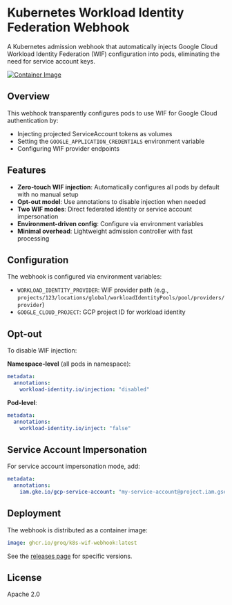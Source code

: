 # Kubernetes Workload Identity Federation Webhook

A Kubernetes admission webhook that automatically injects Google Cloud Workload Identity Federation (WIF) configuration into pods, eliminating the need for service account keys.

[![Container Image](https://ghcr-badge.egpl.dev/groq/k8s-wif-webhook/latest_by_date?color=%2344cc11&ignore=latest)](https://github.com/groq/k8s-wif-webhook/pkgs/container/k8s-wif-webhook)

## Overview

This webhook transparently configures pods to use WIF for Google Cloud authentication by:
- Injecting projected ServiceAccount tokens as volumes
- Setting the `GOOGLE_APPLICATION_CREDENTIALS` environment variable
- Configuring WIF provider endpoints

## Features

- **Zero-touch WIF injection**: Automatically configures all pods by default with no manual setup
- **Opt-out model**: Use annotations to disable injection when needed
- **Two WIF modes**: Direct federated identity or service account impersonation
- **Environment-driven config**: Configure via environment variables
- **Minimal overhead**: Lightweight admission controller with fast processing

## Configuration

The webhook is configured via environment variables:

- `WORKLOAD_IDENTITY_PROVIDER`: WIF provider path (e.g., `projects/123/locations/global/workloadIdentityPools/pool/providers/provider`)
- `GOOGLE_CLOUD_PROJECT`: GCP project ID for workload identity

## Opt-out

To disable WIF injection:

**Namespace-level** (all pods in namespace):
```yaml
metadata:
  annotations:
    workload-identity.io/injection: "disabled"
```

**Pod-level**:
```yaml
metadata:
  annotations:
    workload-identity.io/inject: "false"
```

## Service Account Impersonation

For service account impersonation mode, add:
```yaml
metadata:
  annotations:
    iam.gke.io/gcp-service-account: "my-service-account@project.iam.gserviceaccount.com"
```

## Deployment

The webhook is distributed as a container image:

```yaml
image: ghcr.io/groq/k8s-wif-webhook:latest
```

See the [releases page](https://github.com/groq/k8s-wif-webhook/releases) for specific versions.

## License

Apache 2.0


